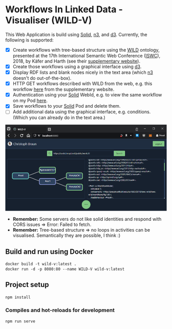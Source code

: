 # Workflows In Linked Data - Visualiser (WILD-V)

This Web Application is build using [Solid](https://solidproject.org), [n3](https://github.com/rdfjs/N3.js/), and [d3](https://github.com/d3/d3).
Currently, the following is supported:

- [x] Create workflows with tree-based structure using the [WILD](http://people.aifb.kit.edu/co1683/2017/wild/vocab) ontology, presented at the 17th International Semantic Web Conference ([ISWC](http://iswc2018.semanticweb.org)), 2018, by Käfer and Harth (see their [supplementary website](http://people.aifb.kit.edu/co1683/2018/iswc-wild/)).
- [x] Create those workflows using a graphical interface using [d3](https://github.com/d3/d3).
- [x] Display RDF lists and blank nodes nicely in the text area (which [n3](https://github.com/rdfjs/N3.js/) doesn't do out-of-the-box).
- [x] HTTP GET workflows described with WILD from the web, e.g. this workflow [here](http://people.aifb.kit.edu/co1683/2018/iswc-wild/workflows/fig1.ttl) from the supplementary website. 
- [x] Authentication using your [Solid](https://solidproject.org) WebId, e.g. to view the same workflow on my Pod [here](https://uvdsl.inrupt.net/public/work.ttl).
- [x] Save workflows to your [Solid](https://solidproject.org) Pod and delete them.
- [ ] Add additional data using the graphical interface, e.g. conditions. (Which you can already do in the text area.)
<!-- - [ ] Anchor workflow documentation on an Ethereum Blockchain (tbd - that's what has been done in version 1). -->

![screenshot](https://github.com/uvdsl/wild-v/blob/main/img/screenshot.PNG?raw=true)

* __Remember:__ Some servers do not like solid identities and respond with CORS issues => Error: Failed to fetch.
* __Remember:__ Tree-based structure => no loops in activities can be visualised. Semantically they are possible, I think :)

## Build and run using Docker
```
docker build -t wild-v:latest .
docker run -d -p 8080:80 --name WILD-V wild-v:latest
```

## Project setup
```
npm install
```

### Compiles and hot-reloads for development
```
npm run serve
```

